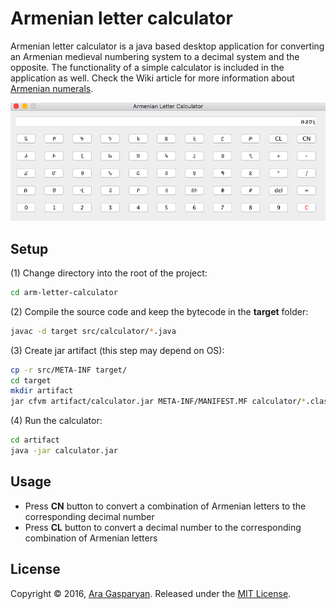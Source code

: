 # Armenian letter calculator
Armenian letter calculator is a java based desktop application for converting an Armenian medieval numbering system to a decimal system and the opposite. The functionality of a simple calculator is included in the application as well. Check the Wiki article for more information about [Armenian numerals](https://en.wikipedia.org/wiki/Armenian_numerals).
<p align="center">
<img src="./capture.png" Alt="Armenian letter calculator by Ara Gasparyan" />
</p>

## Setup
(1) Change directory into the root of the project:
```sh
cd arm-letter-calculator
```

(2) Compile the source code and keep the bytecode in the **target** folder:
```sh
javac -d target src/calculator/*.java
```

(3) Create jar artifact (this step may depend on OS):
```sh
cp -r src/META-INF target/
cd target
mkdir artifact
jar cfvm artifact/calculator.jar META-INF/MANIFEST.MF calculator/*.class
```

(4) Run the calculator:
```sh
cd artifact
java -jar calculator.jar
```

## Usage
- Press **CN** button to convert a combination of Armenian letters to the corresponding decimal number
- Press **CL** button to convert a decimal number to the corresponding combination of Armenian letters

## License
Copyright © 2016, [Ara Gasparyan](https://aragasparyan.com).
Released under the [MIT License](https://opensource.org/licenses/MIT).